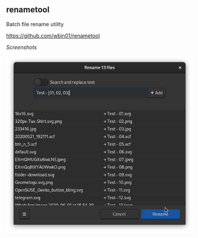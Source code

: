 ## renametool

Batch file rename utility

https://github.com/wbin01/renametool

*Screenshots*

![Image](image/screen.png "screenshot")

